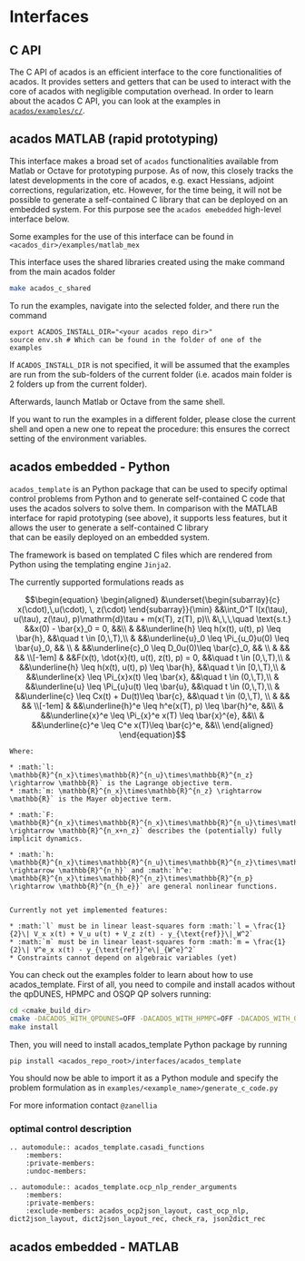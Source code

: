 # Interfaces


## C API
The C API of acados is an efficient interface to the core functionalities of acados. 
It provides setters and getters that can be used to interact with the core of acados with 
negligible computation overhead. In order to learn about the acados C API, you 
can look at the examples in
[`acados/examples/c/`](https://github.com/acados/acados/tree/master/examples/c). 


## acados MATLAB (rapid prototyping)

This interface makes a broad set of `acados` functionalities available from Matlab or Octave 
for prototyping purpose. As of now, this closely tracks the latest developments in the core of acados, e.g.
exact Hessians, adjoint corrections, regularization, etc. However, for the time being, it will not be possible to 
generate a self-contained C library that can be deployed on an embedded system. For this purpose 
see the `acados emebedded` high-level interface below. 

Some examples for the use of this interface can be found in `<acados_dir>/examples/matlab_mex`

This interface uses the shared libraries created using the make command from the main acados folder

```bash
make acados_c_shared
```

To run the examples, navigate into the selected folder, and there run the command
```
export ACADOS_INSTALL_DIR="<your acados repo dir>"
source env.sh # Which can be found in the folder of one of the examples
```

If `ACADOS_INSTALL_DIR` is not specified, it will be assumed that the examples are run from the sub-folders of the current folder (i.e. acados main folder is 2 folders up from the current folder).

Afterwards, launch Matlab or Octave from the same shell.

If you want to run the examples in a different folder, please close the current shell and open a new one to repeat the procedure: this ensures the correct setting of the environment variables.



## acados embedded - Python


`acados_template` is an Python package that can be used to specify optimal control problems from Python and to generate self-contained C code that uses the acados solvers to solve them.
In comparison with the MATLAB interface for rapid prototyping (see above), it supports less features, but it allows the user to generate a self-contained C library  
that can be easily deployed on an embedded system.

The framework is based on templated C files which are rendered from Python using the templating engine `Jinja2`.

The currently supported formulations reads as

```math
\begin{equation}
\begin{aligned}
&\underset{\begin{subarray}{c}
    x(\cdot),\,u(\cdot), \, z(\cdot)
\end{subarray}}{\min}	    &&\int_0^T l(x(\tau), u(\tau), z(\tau), p)\mathrm{d}\tau + m(x(T), z(T), p)\\ 
                            &\,\,\,\quad \text{s.t.}    &&x(0) - \bar{x}_0 = 0, &&\\
                            & 						    &&\underline{h} \leq h(x(t), u(t), p) \leq \bar{h}, &&\quad t \in [0,\,T),\\
                            & 						    &&\underline{u}_0 \leq \Pi_{u_0}u(0) \leq \bar{u}_0, && \\
                            & 						    &&\underline{c}_0 \leq D_0u(0)\leq \bar{c}_0, && \\
                            &                           &&                                                   && \\[-1em]
                            & 						    &&F(x(t), \dot{x}(t), u(t), z(t), p) = 0, &&\quad t \in [0,\,T),\\
                            & 						    &&\underline{h} \leq h(x(t), u(t), p) \leq \bar{h}, &&\quad t \in [0,\,T),\\
                            & 						    &&\underline{x} \leq \Pi_{x}x(t) \leq \bar{x}, &&\quad t \in (0,\,T),\\
                            & 						    &&\underline{u} \leq \Pi_{u}u(t) \leq \bar{u}, &&\quad t \in (0,\,T),\\
                            & 						    &&\underline{c} \leq Cx(t) + Du(t)\leq \bar{c}, &&\quad t \in (0,\,T), \\
                            &                           &&                                                   && \\[-1em]
                            & 						    &&\underline{h}^e \leq h^e(x(T), p) \leq \bar{h}^e, &&\\
                            & 						    &&\underline{x}^e \leq \Pi_{x}^e x(T) \leq \bar{x}^{e}, &&\\
                            & 						    &&\underline{c}^e \leq C^e x(T)\leq \bar{c}^e, &&\\
\end{aligned}
\end{equation}
```
```eval_rst
Where:

* :math:`l: \mathbb{R}^{n_x}\times\mathbb{R}^{n_u}\times\mathbb{R}^{n_z} \rightarrow \mathbb{R}` is the Lagrange objective term.
* :math:`m: \mathbb{R}^{n_x}\times\mathbb{R}^{n_z} \rightarrow \mathbb{R}` is the Mayer objective term.

* :math:`F: \mathbb{R}^{n_x}\times\mathbb{R}^{n_x}\times\mathbb{R}^{n_u}\times\mathbb{R}^{n_z}\times\mathbb{R}^{n_p} \rightarrow \mathbb{R}^{n_x+n_z}` describes the (potentially) fully implicit dynamics.

* :math:`h: \mathbb{R}^{n_x}\times\mathbb{R}^{n_u}\times\mathbb{R}^{n_z}\times\mathbb{R}^{n_p} \rightarrow \mathbb{R}^{n_h}` and :math:`h^e: \mathbb{R}^{n_x}\times\mathbb{R}^{n_z}\times\mathbb{R}^{n_p} \rightarrow \mathbb{R}^{n_{h_e}}` are general nonlinear functions.


Currently not yet implemented features:

* :math:`l` must be in linear least-squares form :math:`l = \frac{1}{2}\| V_x x(t) + V_u u(t) + V_z z(t) - y_{\text{ref}}\|_W^2`
* :math:`m` must be in linear least-squares form :math:`m = \frac{1}{2}\| V^e_x x(t) - y_{\text{ref}}^e\|_{W^e}^2`
* Constraints cannot depend on algebraic variables (yet)
```

You can check out the examples folder to learn about  how to use acados_template.
First of all, you need to compile and install acados without the qpDUNES, HPMPC and OSQP QP solvers running:
```bash
cd <cmake_build_dir>
cmake -DACADOS_WITH_QPDUNES=OFF -DACADOS_WITH_HPMPC=OFF -DACADOS_WITH_OSQP=OFF ..
make install
```

Then, you will need to install acados_template Python package by running
```
pip install <acados_repo_root>/interfaces/acados_template
```

You should now be able to import it as a Python module and specify the problem formulation as in `examples/<example_name>/generate_c_code.py`

For more information contact `@zanellia`

### optimal control description
``` eval_rst
.. automodule:: acados_template.casadi_functions
    :members:
    :private-members:
    :undoc-members:
```
``` eval_rst
.. automodule:: acados_template.ocp_nlp_render_arguments
    :members:
    :private-members:
    :exclude-members: acados_ocp2json_layout, cast_ocp_nlp, dict2json_layout, dict2json_layout_rec, check_ra, json2dict_rec

```
## acados embedded - MATLAB
